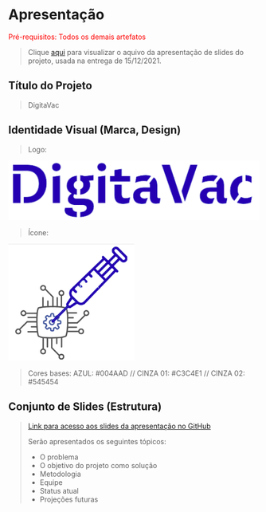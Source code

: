 # Apresentação

<span style="color:red">Pré-requisitos: Todos os demais artefatos</span>


> Clique [aqui](https://docs.google.com/presentation/d/1oL8HW-LMLdUzidLYq7FdEhyTFvYlu1hHm5RKaGcEb20/edit?usp=sharing) para visualizar o aquivo da apresentação de slides do projeto, usada na entrega de 15/12/2021.

## Título do Projeto
> DigitaVac

## Identidade Visual (Marca, Design)
> Logo: 
> 
![LOGO](images/logo.png)

> Ícone:
> 
![ICONE](images/icon.png)

> Cores bases: AZUL: #004AAD // CINZA 01: #C3C4E1 // CINZA 02: #545454


## Conjunto de Slides (Estrutura)
> [Link para acesso aos slides da apresentação no GitHub](https://github.com/ICEI-PUC-Minas-PPLES-TI/PLF-ES-2021-2-TI1-7946100-projeto-saude/blob/master/Divulgacao/Apresentacao/Apresentação_final.pdf)
>
> Serão apresentados os seguintes tópicos:
> - O problema 
> - O objetivo do projeto como solução
> - Metodologia
> - Equipe
> - Status atual
> - Projeções futuras 

